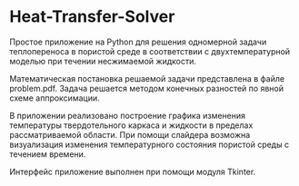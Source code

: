 # Heat-Transfer-Solver
Простое приложение на Python для решения одномерной задачи теплопереноса в пористой среде в соответствии с двухтемпературной моделью при течении несжимаемой жидкости.

Математическая постановка решаемой задачи представлена в файле problem.pdf. Задача решается методом конечных разностей по явной схеме аппроксимации.

В приложении реализовано построение графика изменения температуры твердотельного каркаса и жидкости в пределах рассматриваемой области. При помощи слайдера возможна визуализация изменения температурного состояния пористой среды с течением времени.

Интерфейс приложение выполнен при помощи модуля Tkinter.
